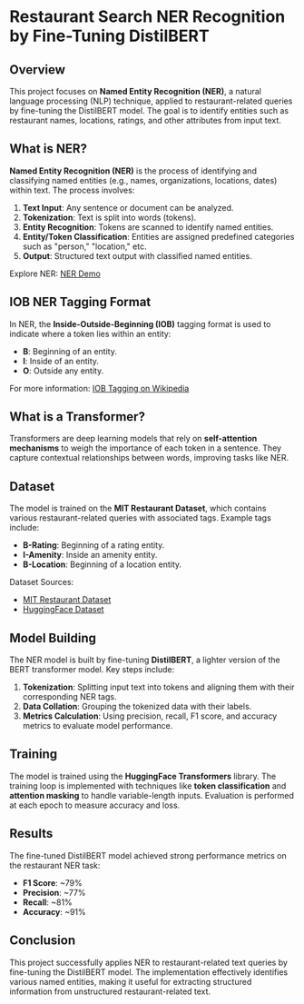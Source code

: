# Restaurant Search NER Recognition by Fine-Tuning DistilBERT

## Overview

This project focuses on **Named Entity Recognition (NER)**, a natural language processing (NLP) technique, applied to restaurant-related queries by fine-tuning the DistilBERT model. The goal is to identify entities such as restaurant names, locations, ratings, and other attributes from input text.

## What is NER?

**Named Entity Recognition (NER)** is the process of identifying and classifying named entities (e.g., names, organizations, locations, dates) within text. The process involves:

1. **Text Input**: Any sentence or document can be analyzed.
2. **Tokenization**: Text is split into words (tokens).
3. **Entity Recognition**: Tokens are scanned to identify named entities.
4. **Entity/Token Classification**: Entities are assigned predefined categories such as "person," "location," etc.
5. **Output**: Structured text output with classified named entities.

Explore NER: [NER Demo](https://demos.explosion.ai/displacy-ent)

## IOB NER Tagging Format

In NER, the **Inside-Outside-Beginning (IOB)** tagging format is used to indicate where a token lies within an entity:

- **B**: Beginning of an entity.
- **I**: Inside of an entity.
- **O**: Outside any entity.

For more information: [IOB Tagging on Wikipedia](https://en.wikipedia.org/wiki/Inside%E2%80%93outside%E2%80%93beginning_(tagging))

## What is a Transformer?

Transformers are deep learning models that rely on **self-attention mechanisms** to weigh the importance of each token in a sentence. They capture contextual relationships between words, improving tasks like NER.

## Dataset

The model is trained on the **MIT Restaurant Dataset**, which contains various restaurant-related queries with associated tags. Example tags include:

- **B-Rating**: Beginning of a rating entity.
- **I-Amenity**: Inside an amenity entity.
- **B-Location**: Beginning of a location entity.
  
Dataset Sources:
- [MIT Restaurant Dataset](https://groups.csail.mit.edu/sls/downloads/restaurant/)
- [HuggingFace Dataset](https://huggingface.co/datasets/tner/mit_restaurant)

## Model Building

The NER model is built by fine-tuning **DistilBERT**, a lighter version of the BERT transformer model. Key steps include:

1. **Tokenization**: Splitting input text into tokens and aligning them with their corresponding NER tags.
2. **Data Collation**: Grouping the tokenized data with their labels.
3. **Metrics Calculation**: Using precision, recall, F1 score, and accuracy metrics to evaluate model performance.

## Training

The model is trained using the **HuggingFace Transformers** library. The training loop is implemented with techniques like **token classification** and **attention masking** to handle variable-length inputs. Evaluation is performed at each epoch to measure accuracy and loss.

## Results

The fine-tuned DistilBERT model achieved strong performance metrics on the restaurant NER task:

- **F1 Score**: ~79%
- **Precision**: ~77%
- **Recall**: ~81%
- **Accuracy**: ~91%

## Conclusion

This project successfully applies NER to restaurant-related text queries by fine-tuning the DistilBERT model. The implementation effectively identifies various named entities, making it useful for extracting structured information from unstructured restaurant-related text.

